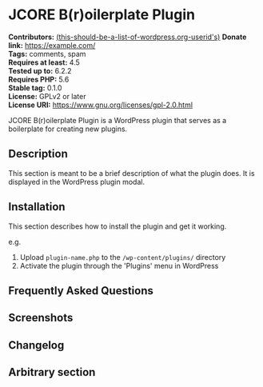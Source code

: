 # JCORE B(r)oilerplate Plugin #
**Contributors:** [(this-should-be-a-list-of-wordpress.org-userid's)](https://profiles.wordpress.org/(this-should-be-a-list-of-wordpress.org-userid's)/)  
**Donate link:** https://example.com/  
**Tags:** comments, spam  
**Requires at least:** 4.5  
**Tested up to:** 6.2.2  
**Requires PHP:** 5.6  
**Stable tag:** 0.1.0  
**License:** GPLv2 or later  
**License URI:** https://www.gnu.org/licenses/gpl-2.0.html  

JCORE B(r)oilerplate Plugin is a WordPress plugin that serves as a boilerplate for creating new plugins.

## Description ##

This section is meant to be a brief description of what the plugin does. It is displayed in the WordPress plugin modal.

## Installation ##

This section describes how to install the plugin and get it working.

e.g.

1. Upload `plugin-name.php` to the `/wp-content/plugins/` directory
2. Activate the plugin through the 'Plugins' menu in WordPress

## Frequently Asked Questions ##

## Screenshots ##

## Changelog ##

## Arbitrary section ##
